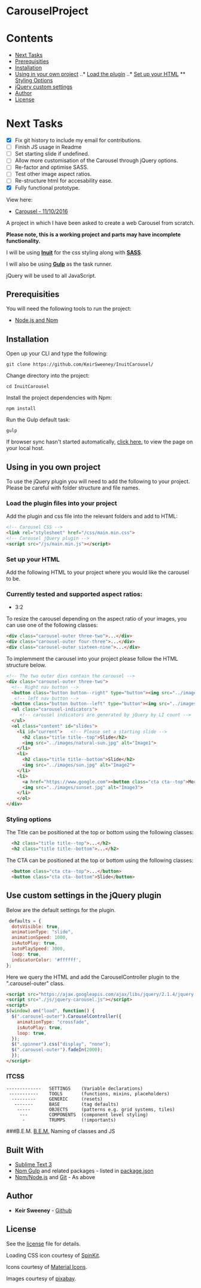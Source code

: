 # CarouselProject

# Contents

* [Next Tasks](#next-tasks)
* [Prerequisities](https://github.com/KeirSweeney/InuitCarousel/tree/develop#prerequisities)
* [Installation](https://github.com/KeirSweeney/InuitCarousel/tree/develop#installation)
* [Using in your own project](https://github.com/KeirSweeney/InuitCarousel/tree/develop#using-in-own-project)
..* [Load the plugin](https://github.com/KeirSweeney/InuitCarousel/tree/develop#load-the-plugin-files-into-your-project)
..* [Set up your HTML](https://github.com/KeirSweeney/InuitCarousel/tree/develop#set-up-your-html)
** [Styling Options](https://github.com/KeirSweeney/InuitCarousel/tree/develop#styling-options)
* [jQuery custom settings](https://github.com/KeirSweeney/InuitCarousel/tree/develop#styling-options)
* [Author](https://github.com/KeirSweeney/InuitCarousel/tree/develop#author)
* [License](https://github.com/KeirSweeney/InuitCarousel/tree/develop#license)


# Next Tasks

- [x] Fix git history to include my email for contributions.
- [ ] Finish JS usage in Readme
- [ ] Set starting slide if undefined.
- [ ] Allow more customisation of the Carousel through jQuery options.
- [ ] Re-factor and optimise SASS.
- [ ] Test other image aspect ratios.
- [ ] Re-structure html for accesability ease.
- [x] Fully functional prototype.

View here:

* [Carousel - 11/10/2016](https://keirsweeney.github.io/InuitCarousel/dist/html/)

A project in which I have been asked to create a web Carousel from scratch.

**Please note, this is a working project and parts may have incomplete functionality.**

I will be using [**Inuit**](https://github.com/inuitcss/inuitcss) for the css styling along with [**SASS**](http://sass-lang.com/).

I will also be using [**Gulp**](http://gulpjs.com/) as the task runner.

jQuery will be used to all JavaScript.

## Prerequisities
You will need the following tools to run the project:
* [Node.js and Npm](https://nodejs.org/en/download/)

## Installation

Open up your CLI and type the following:
```
git clone https://github.com/KeirSweeney/InuitCarousel/
```
Change directory into the project:
```
cd InuitCarousel
```
Install the project dependencies with Npm:
```
npm install
```
Run the Gulp default task:
```
gulp
```
If browser sync hasn't started automatically, [click here.](http://localhost:3000) to view the page on your local host.

## Using in you own project

To use the jQuery plugin you will need to add the following to your project. Please be careful with folder structure and file names.

### Load the plugin files into your project
Add the plugin and css file into the relevant folders and add to HTML:
```html
<!-- Carousel CSS -->
<link rel="stylesheet" href="/css/main.min.css">
<!-- Carousel jQuery plugin -->
<script src="/js/main.min.js"></script>
```

### Set up your HTML
Add the following HTML to your project where you would like the carousel to be.

### Currently tested and supported aspect ratios:
* 3:2

To resize the carousel depending on the aspect ratio of your images, you can use one of the following classes:
```html
<div class="carousel-outer three-two">...</div>
<div class="carousel-outer four-three">...</div>
<div class="carousel-outer sixteen-nine">...</div>
```
To implemment the carousel into your project please follow the HTML structure below.

```html
<!-- The two outer divs contain the carousel -->
<div class="carousel-outer three-two">
  <!-- Right nav button -->
  <button class="button button--right" type="button"><img src="../images/icons/icon-arrow-right.svg"></button>
   <!-- left nav button -->
  <button class="button button--left" type="button"><img src="../images/icons/icon-arrow-left.svg"></button>
  <ul class="carousel-indicators">
     <!-- carousel indicators are generated by jQuery by LI count -->
  </ul>
  <ol class="content" id="slides">
    <li id="current">   <!-- Please set a starting slide -->
      <h2 class="title title--top">Slide</h2>
      <img src="../images/natural-sun.jpg" alt="Image1">
    </li>
    <li>
      <h2 class="title title--bottom">Slide</h2>
      <img src="../images/sun.jpg" alt="Image2">
    </li>
    <li>
      <a href="https://www.google.com"><button class="cta cta--top">More Info</button></a>
      <img src="../images/sunset.jpg" alt="Image3">
    </li>
    </ol>
</div>
```
### Styling options

The Title can be positioned at the top or bottom using the following classes:
```html
  <h2 class="title title--top">...</h2>
  <h2 class="title title--bottom">...</h2>
```

The CTA can be positioned at the top or bottom using the following classes:
```html
  <button class="cta cta--top">...</button>
  <button class="cta cta--bottom">Slide</button>
```

## Use custom settings in the jQuery plugin

Below are the default settings for the plugin.

```javascript
 defaults = {
  dotsVisible: true,
  animationType: "slide",
  animationSpeed: 1000,
  isAutoPlay: true,
  autoPlaySpeed: 3000,
  loop: true,
  indicatorColor: '#ffffff',
};
```
Here we query the HTML and add the CarouselController plugin to the ".carousel-outer" class.

```html
<script src="https://ajax.googleapis.com/ajax/libs/jquery/2.1.4/jquery.min.js"></script> <!-- Or local path for jQuery -->
<script src="./js/jquery-carousel.js"></script>
<script>
$(window).on("load", function() {
  $(".carousel-outer").CarouselController({
    animationType: "crossfade",
    isAutoPlay: true,
    loop: true,
  });
  $(".spinner").css("display", "none");
  $(".carousel-outer").fadeIn(2000);
  });
</script>
```

### ITCSS

    -------------   SETTINGS    (Variable declarations)
     -----------    TOOLS       (functions, mixins, placeholders)
      ---------     GENERIC     (resets)
       -------      BASE        (tag defaults)
        -----       OBJECTS     (patterns e.g. grid systems, tiles)
         ---        COMPONENTS  (component level styling)
          -         TRUMPS      (!importants)

###B.E.M.
[B.E.M.](https://en.bem.info/methodology/quick-start/)
Naming of classes and JS

## Built With
* [Sublime Text 3](https://www.sublimetext.com/3)
* [Npm Gulp](https://www.npmjs.com/package/gulp) and related packages - listed in [package.json](package.json)
* [Npm/Node.js](https://nodejs.org/en/download/) and [Git](https://git-scm.com/book/en/v2/Getting-Started-Installing-Git) - As above

## Author
* **Keir Sweeney** - [Github](https://github.com/KeirSweeney/)

## License
See the [license](LICENSE) file for details.

Loading CSS icon courtesy of [SpinKit](https://github.com/tobiasahlin/SpinKit).

Icons courtesy of [Material Icons](https://design.google.com/icons/).

Images courtesy of [pixabay](https://pixabay.com/).

